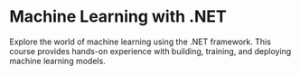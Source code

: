 # Machine Learning with .NET

Explore the world of machine learning using the .NET framework. This course provides hands-on experience with building, training, and deploying machine learning models.
